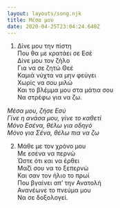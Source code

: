 ```yaml
---
layout: layouts/song.njk
title: Μέσα μου
date: 2020-04-25T23:04:24.640Z
---
```

1. Δίνε μου την πίστη\
Που θα με κρατάει σε Εσέ\
Δίνε μου τον ζήλο\
Για να σε ζητώ Θεέ\
Καμιά νύχτα να μην φεύγει\
Χωρίς να σου μιλώ\
Και το βλέμμα μου στα μάτια σου\
Να στρέφω για να ζω.

*Μέσα μου, ζήσε Εσύ*\
*Γίνε η ανάσα μου, γίνε το καθετί*\
*Μόνο Εσένα, θέλω για οδηγό*\
*Μόνο για Σένα, θέλω πια να ζω*

2. Μάθε με τον χρόνο μου\
Με εσένα να περνώ\
Ώστε ότι και να έρθει\
Μαζί σου να το ξεπερνώ\
Και σαν τον ήλιο το πρωί\
Που βγαίνει απ’ την Ανατολή\
Ανανέωνε το πνεύμα μου\
Να σε δοξολογεί.